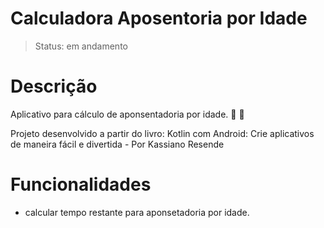 # Calculadora Aposentoria por Idade

> Status: em andamento 

# Descrição

Aplicativo para cálculo de aponsentadoria por idade. :older_man: :older_woman:

Projeto desenvolvido a partir do livro: Kotlin com Android: Crie aplicativos de maneira fácil e divertida - Por Kassiano Resende

# Funcionalidades

- calcular tempo restante para aponsetadoria por idade.










